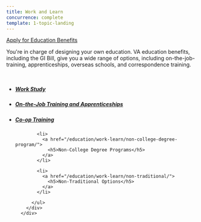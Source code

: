 ```yaml
---
title: Work and Learn
concurrence: complete
template: 1-topic-landing
---
```


<div class="main" role="main" markdown="0">

<div class="action-bar">
  <div class="row">
    <div class="small-12 columns">
      <a class="usa-button-primary" href="/education/apply-for-education-benefits/">Apply for Education Benefits</a>
    </div>
  </div>
</div>

<div class="section one" markdown="0">
<div class="primary" markdown="0">
<div class="row" markdown="0">
<div class="small-12 columns" markdown="1">

You're in charge of designing your own education. VA education benefits, including the GI Bill, give you a wide range of options, including on-the-job-training, apprenticeships, overseas schools, and correspondence training.

</div>
</div>
</div>

<div class="navigation">
  <div class="row">
    <div class="small-12 columns">
          <ul class="small-block-grid-1 medium-block-grid-3 cards small">
            <li>
              <a href="/education/work-learn/workstudy/">
                <h5>Work Study</h5>
              </a>
            </li>
            <li>
              <a href="/education/work-learn/job-and-apprenticeship/">
                <h5>On-the-Job Training and Apprenticeships</h5>
              </a>
            </li>
            <li>
              <a href="/education/work-learn/co-op-training/">
                <h5>Co-op Training</h5>
              </a>
            </li>

            <li>
              <a href="/education/work-learn/non-college-degree-program/">
                <h5>Non-College Degree Programs</h5>
              </a>
            </li>

            <li>
              <a href="/education/work-learn/non-traditional/">
                <h5>Non-Traditional Options</h5>
              </a>
            </li>

          </ul>
        </div>
      </div>
</div>

</div>
